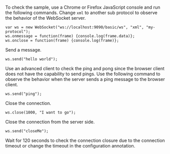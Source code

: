 To check the sample, use a Chrome or Firefox JavaScript console and run the following commands.
Change `xml` to another sub protocol to observe the behavior of the WebSocket server.
```
var ws = new WebSocket("ws://localhost:9090/basic/ws", "xml", "my-protocol");
ws.onmessage = function(frame) {console.log(frame.data)};
ws.onclose = function(frame) {console.log(frame)};
```
Send a message.
```
ws.send("hello world");
```
Use an advanced client to check the ping and pong since the browser client does not have the capability to send pings.
Use the following command to observe the behavior when the server sends a ping message to the browser client.
```
ws.send("ping");
```
Close the connection.
```
ws.close(1000, "I want to go");
```
Close the connection from the server side.
```
ws.send("closeMe");
```
Wait for 120 seconds to check the connection closure due to the connection timeout or change the timeout in the configuration annotation.
